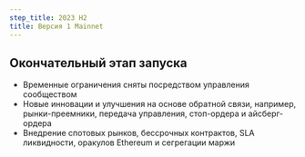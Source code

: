```yaml
---
step_title: 2023 H2
title: Версия 1 Mainnet
---
```


## Окончательный этап запуска

- Временные ограничения сняты посредством управления сообществом
- Новые инновации и улучшения на основе обратной связи, например, рынки-преемники, передача управления, стоп-ордера и айсберг-ордера
- Внедрение спотовых рынков, бессрочных контрактов, SLA ликвидности, оракулов Ethereum и сегрегации маржи
